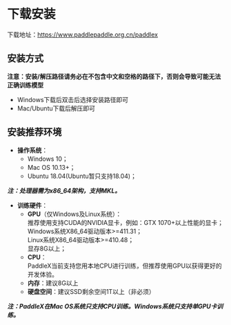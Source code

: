 # 下载安装

下载地址：https://www.paddlepaddle.org.cn/paddlex


## 安装方式

**注意：安装/解压路径请务必在不包含中文和空格的路径下，否则会导致可能无法正确训练模型**

- Windows下载后双击后选择安装路径即可
- Mac/Ubuntu下载后解压即可


## 安装推荐环境

* **操作系统**：
  * Windows 10；
  * Mac OS 10.13+；
  * Ubuntu 18.04(Ubuntu暂只支持18.04)；

***注：处理器需为x86_64架构，支持MKL。***

* **训练硬件**：  
  * **GPU**（仅Windows及Linux系统）：  
    推荐使用支持CUDA的NVIDIA显卡，例如：GTX 1070+以上性能的显卡；  
    Windows系统X86_64驱动版本>=411.31；  
    Linux系统X86_64驱动版本>=410.48；  
    显存8G以上；  
  * **CPU**：  
    PaddleX当前支持您用本地CPU进行训练，但推荐使用GPU以获得更好的开发体验。
  * **内存**：建议8G以上  
  * **硬盘空间**：建议SSD剩余空间1T以上（非必须）  

***注：PaddleX在Mac OS系统只支持CPU训练。Windows系统只支持单GPU卡训练。***
